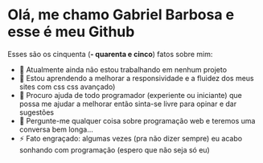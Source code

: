 # Olá, me chamo Gabriel Barbosa e esse é meu Github


Esses são os cinquenta (**- quarenta e cinco**) fatos sobre mim:

- 🔭 Atualmente ainda não estou trabalhando em nenhum projeto 
- 🌱 Estou aprendendo a melhorar a responsividade e a fluidez dos meus sites com css css avançado) 
- 🤔 Procuro ajuda de todo programador (experiente ou iniciante) que possa me ajudar a melhorar então sinta-se livre para opinar e dar sugestões
- 💬 Pergunte-me qualquer coisa sobre programação web e teremos uma conversa bem longa...
- ⚡ Fato engraçado: algumas vezes (pra não dizer sempre) eu acabo sonhando com programação (espero que não seja só eu)
